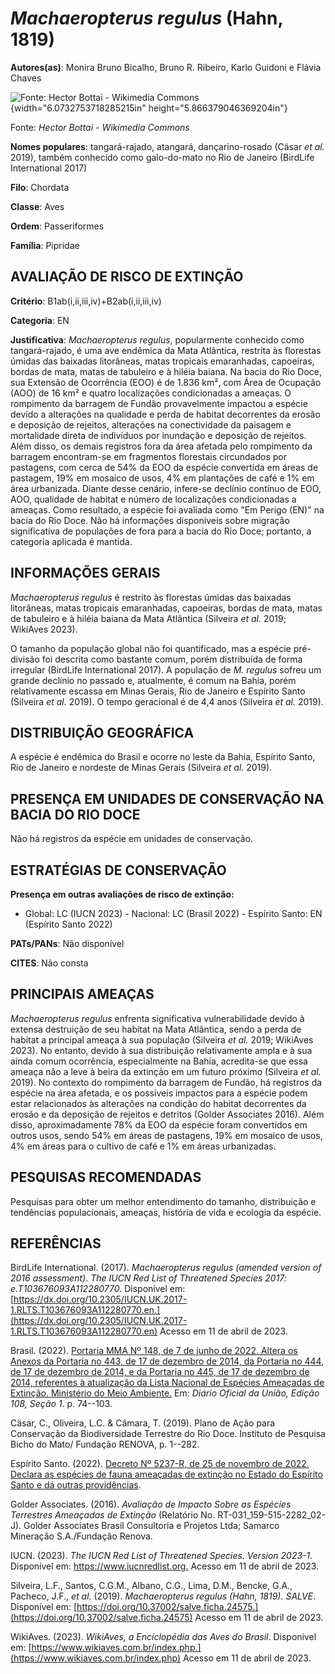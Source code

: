 # *Machaeropterus regulus* (Hahn, 1819)

**Autores(as)**: Monira Bruno Bicalho, Bruno R. Ribeiro, Karlo Guidoni e Flávia Chaves

![Fonte: Hector Bottai - Wikimedia Commons](media/rId20.jpg){width="6.0732753718285215in" height="5.866379046369204in"}

Fonte: *Hector Bottai - Wikimedia Commons*

**Nomes populares**: tangará-rajado, atangará, dançarino-rosado (Cäsar *et al.* 2019), também conhecido como galo-do-mato no Rio de Janeiro (BirdLife International 2017)

**Filo**: Chordata

**Classe**: Aves

**Ordem**: Passeriformes

**Família**: Pipridae

## AVALIAÇÃO DE RISCO DE EXTINÇÃO

**Critério**: B1ab(i,ii,iii,iv)+B2ab(i,ii,iii,iv)

**Categoria**: EN

**Justificativa**: *Machaeropterus regulus*, popularmente conhecido como tangará-rajado, é uma ave endêmica da Mata Atlântica, restrita às florestas úmidas das baixadas litorâneas, matas tropicais emaranhadas, capoeiras, bordas de mata, matas de tabuleiro e à hiléia baiana. Na bacia do Rio Doce, sua Extensão de Ocorrência (EOO) é de 1.836 km², com Área de Ocupação (AOO) de 16 km² e quatro localizações condicionadas a ameaças. O rompimento da barragem de Fundão provavelmente impactou a espécie devido a alterações na qualidade e perda de habitat decorrentes da erosão e deposição de rejeitos, alterações na conectividade da paisagem e mortalidade direta de indivíduos por inundação e deposição de rejeitos. Além disso, os demais registros fora da área afetada pelo rompimento da barragem encontram-se em fragmentos florestais circundados por pastagens, com cerca de 54% da EOO da espécie convertida em áreas de pastagem, 19% em mosaico de usos, 4% em
plantações de café e 1% em área urbanizada. Diante desse cenário, infere-se declínio contínuo de EOO, AOO, qualidade de habitat e número de localizações condicionadas a ameaças. Como resultado, a espécie foi avaliada como "Em Perigo (EN)" na bacia do Rio Doce. Não há informações disponíveis sobre migração significativa de populações de fora para a bacia do Rio Doce; portanto, a categoria aplicada é mantida.

## INFORMAÇÕES GERAIS

*Machaeropterus regulus* é restrito às florestas úmidas das baixadas litorâneas, matas tropicais emaranhadas, capoeiras, bordas de mata, matas de tabuleiro e à hiléia baiana da Mata Atlântica (Silveira *et al.* 2019; WikiAves 2023).

O tamanho da população global não foi quantificado, mas a espécie pré-divisão foi descrita como bastante comum, porém distribuída de forma irregular (BirdLife International 2017). A população de *M. regulus* sofreu um grande declínio no passado e, atualmente, é comum na Bahia, porém relativamente escassa em Minas Gerais, Rio de Janeiro e Espírito Santo (Silveira *et al.* 2019). O tempo geracional é de 4,4 anos (Silveira *et al.* 2019).

## DISTRIBUIÇÃO GEOGRÁFICA

A espécie é endêmica do Brasil e ocorre no leste da Bahia, Espírito Santo, Rio de Janeiro e nordeste de Minas Gerais (Silveira *et al.* 2019).

## PRESENÇA EM UNIDADES DE CONSERVAÇÃO NA BACIA DO RIO DOCE

Não há registros da espécie em unidades de conservação.

## ESTRATÉGIAS DE CONSERVAÇÃO

**Presença em outras avaliações de risco de extinção:**

-   Global: LC (IUCN 2023) -   Nacional: LC (Brasil 2022) -   Espírito Santo: EN (Espírito Santo 2022)

**PATs/PANs**: Não disponível

**CITES**: Não consta

## PRINCIPAIS AMEAÇAS

*Machaeropterus regulus* enfrenta significativa vulnerabilidade devido à extensa destruição de seu habitat na Mata Atlântica, sendo a perda de habitat a principal ameaça à sua população (Silveira *et al.* 2019; WikiAves 2023). No entanto, devido à sua distribuição relativamente ampla e à sua ainda comum ocorrência, especialmente na Bahia, acredita-se que essa ameaça não a leve à beira da extinção em um futuro próximo (Silveira *et al.* 2019). No contexto do rompimento da barragem de Fundão, há registros da espécie na área afetada, e os possíveis impactos para a espécie podem estar relacionados às alterações na condição do habitat decorrentes da erosão e da deposição de rejeitos e detritos (Golder Associates 2016). Além disso, aproximadamente 78% da EOO da espécie foram convertidos em outros usos, sendo 54% em áreas de pastagens, 19% em mosaico de usos, 4% em áreas para o cultivo de café e 1% em áreas urbanizadas.

## PESQUISAS RECOMENDADAS

Pesquisas para obter um melhor entendimento do tamanho, distribuição e tendências populacionais, ameaças, história de vida e ecologia da espécie.

## REFERÊNCIAS

BirdLife International. (2017). *Machaeropterus regulus (amended version of 2016 assessment)*. *The IUCN Red List of Threatened Species 2017: e.T103676093A112280770.* Disponível em: [https://dx.doi.org/10.2305/IUCN.UK.2017-1.RLTS.T103676093A112280770.en.](https://dx.doi.org/10.2305/IUCN.UK.2017-1.RLTS.T103676093A112280770.en) Acesso em 11 de abril de 2023.

Brasil. (2022). [Portaria MMA Nº 148, de 7 de junho de 2022. Altera os Anexos da Portaria no 443, de 17 de dezembro de 2014, da Portaria no 444, de 17 de dezembro de 2014, e da Portaria no 445, de 17 de dezembro de 2014, referentes à atualização da Lista Nacional de Espécies Ameaçadas de Extinção. Ministério do Meio Ambiente.](https://in.gov.br/en/web/dou/-/portaria-mma-n-148-de-7-de-junho-de-2022-406272733) Em: *Diário Oficial da União, Edição 108, Seção 1*. p. 74--103.

Cäsar, C., Oliveira, L.C. & Câmara, T. (2019). Plano de Ação para Conservação da Biodiversidade Terrestre do Rio Doce. Instituto de Pesquisa Bicho do Mato/ Fundação RENOVA, p. 1--282.

Espírito Santo. (2022). [Decreto Nº 5237-R, de 25 de novembro de 2022.  Declara as espécies de fauna ameaçadas de extinção no Estado do Espírito Santo e dá outras providências](https://iema.es.gov.br/Media/iema/FAUNA/Decreto%205237-R_2022_25-Nov%20-%20Fauna%20(s-peixes)%20-%20Lista%20de%20Esp%C3%A9cies%20Amea%C3%A7adas%20de%20Extin%C3%A7%C3%A3o.pdf).

Golder Associates. (2016). *Avaliação de Impacto Sobre as Espécies Terrestres Ameaçadas de Extinção* (Relatório No.  RT-031_159-515-2282_02-J). Golder Associates Brasil Consultoria e Projetos Ltda; Samarco Mineração S.A./Fundação Renova.

IUCN. (2023). *The IUCN Red List of Threatened Species. Version 2023-1.* Disponível em: <https://www.iucnredlist.org.> Acesso em 11 de abril de 2023.

Silveira, L.F., Santos, C.G.M., Albano, C.G., Lima, D.M., Bencke, G.A., Pacheco, J.F., *et al.* (2019). *Machaeropterus regulus (Hahn, 1819)*.  *SALVE*. Disponível em: [https://doi.org/10.37002/salve.ficha.24575.](https://doi.org/10.37002/salve.ficha.24575) Acesso em 11 de abril de 2023.

WikiAves. (2023). *WikiAves, a Enciclopédia das Aves do Brasil*.  Disponível em: [https://www.wikiaves.com.br/index.php.](https://www.wikiaves.com.br/index.php) Acesso em 11 de abril de 2023.

